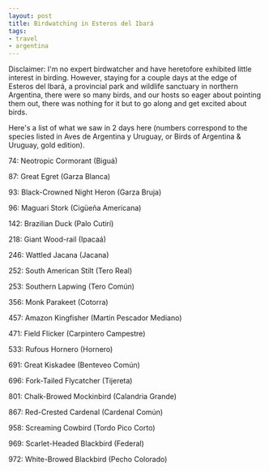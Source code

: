 ```yaml
---
layout: post
title: Birdwatching in Esteros del Ibará
tags:
- travel
- argentina
---
```

Disclaimer: I'm no expert birdwatcher and have heretofore exhibited little
interest in birding. However, staying for a couple days at the edge of Esteros
del Ibará, a provincial park and wildlife sanctuary in northern Argentina,
there were so many birds, and our hosts so eager about pointing them out,
there was nothing for it but to go along and get excited about birds.

Here's a list of what we saw in 2 days here (numbers correspond to the species
listed in Aves de Argentina y Uruguay, or Birds of Argentina & Uruguay, gold
edition).

74: Neotropic Cormorant (Biguá)

87: Great Egret (Garza Blanca)

93: Black-Crowned Night Heron (Garza Bruja)

96: Maguari Stork (Cigüeña Americana)

142: Brazilian Duck (Palo Cutirí)

218: Giant Wood-rail (Ipacaá)

246: Wattled Jacana (Jacana)

252: South American Stilt (Tero Real)

253: Southern Lapwing (Tero Común)

356: Monk Parakeet (Cotorra)

457: Amazon Kingfisher (Martín Pescador Mediano)

471: Field Flicker (Carpintero Campestre)

533: Rufous Hornero (Hornero)

691: Great Kiskadee (Benteveo Común)

696: Fork-Tailed Flycatcher (Tijereta)

801: Chalk-Browed Mockinbird (Calandria Grande)

867: Red-Crested Cardenal (Cardenal Común)

958: Screaming Cowbird (Tordo Pico Corto)

969: Scarlet-Headed Blackbird (Federal)

972: White-Browed Blackbird (Pecho Colorado)


